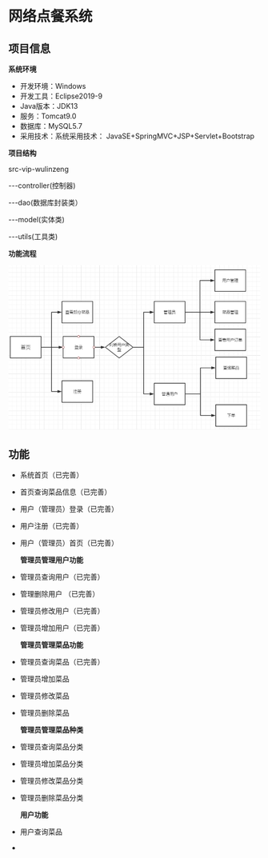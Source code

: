 # 网络点餐系统

## 项目信息

**系统环境**

- 开发环境：Windows
- 开发工具：Eclipse2019-9
- Java版本：JDK13
- 服务：Tomcat9.0
- 数据库：MySQL5.7
- 采用技术：系统采用技术： JavaSE+SpringMVC+JSP+Servlet+Bootstrap

**项目结构**

src-vip-wulinzeng

---controller(控制器)

 ---dao(数据库封装类）

 ---model(实体类)

 ---utils(工具类)

  **功能流程**

![](infor/0.png)

## 功能

- 系统首页（已完善）

- 首页查询菜品信息（已完善）

- 用户（管理员）登录（已完善）

- 用户注册（已完善）

- 用户（管理员）首页（已完善）

  **管理员管理用户功能**

- 管理员查询用户（已完善）

- 管理删除用户 （已完善）

- 管理员修改用户（已完善）

- 管理员增加用户（已完善）

  **管理员管理菜品功能**

- 管理员查询菜品（已完善）

- 管理员增加菜品

- 管理员修改菜品

- 管理员删除菜品

  **管理员管理菜品种类**

- 管理员查询菜品分类

- 管理员增加菜品分类

- 管理员修改菜品分类

- 管理员删除菜品分类

  **用户功能**

- 用户查询菜品

- 















